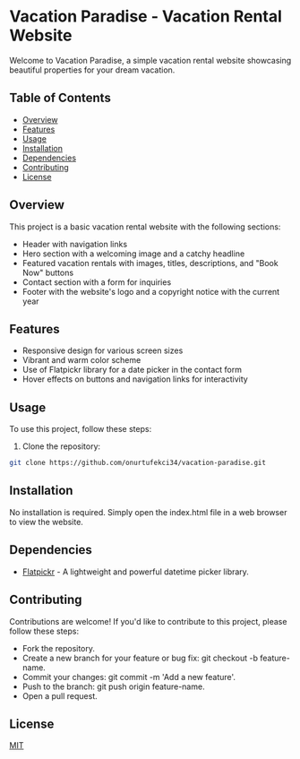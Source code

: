 # Vacation Paradise - Vacation Rental Website

Welcome to Vacation Paradise, a simple vacation rental website showcasing beautiful properties for your dream vacation.

## Table of Contents
- [Overview](#overview)
- [Features](#features)
- [Usage](#usage)
- [Installation](#installation)
- [Dependencies](#dependencies)
- [Contributing](#contributing)
- [License](#license)

## Overview

This project is a basic vacation rental website with the following sections:
- Header with navigation links
- Hero section with a welcoming image and a catchy headline
- Featured vacation rentals with images, titles, descriptions, and "Book Now" buttons
- Contact section with a form for inquiries
- Footer with the website's logo and a copyright notice with the current year

## Features

- Responsive design for various screen sizes
- Vibrant and warm color scheme
- Use of Flatpickr library for a date picker in the contact form
- Hover effects on buttons and navigation links for interactivity

## Usage

To use this project, follow these steps:

1. Clone the repository:
```bash
git clone https://github.com/onurtufekci34/vacation-paradise.git
```


## Installation

No installation is required. Simply open the index.html file in a web browser to view the website.

## Dependencies

- [Flatpickr](https://flatpickr.js.org/)  - A lightweight and powerful datetime picker library.

## Contributing

Contributions are welcome! If you'd like to contribute to this project, please follow these steps:

- Fork the repository.
- Create a new branch for your feature or bug fix: git checkout -b feature-name.
- Commit your changes: git commit -m 'Add a new feature'.
- Push to the branch: git push origin feature-name.
- Open a pull request.

## License

[MIT](https://choosealicense.com/licenses/mit/)